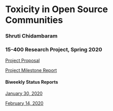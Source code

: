 # Toxicity in Open Source Communities 
### Shruti Chidambaram
### 15-400 Research Project, Spring 2020 

[Project Proposal](https://docs.google.com/document/d/1V9i8Txh0HHKlcppwNthlNYUdCa07wIoRGdBWts18a28/edit?usp=sharing)

[Project Milestone Report](https://docs.google.com/document/d/1cL7gbhV9up0I5ujyFZubD50fg_EhrjQDRheA8xfGHEI/edit?usp=sharing)


#### Biweekly Status Reports 

[January 30, 2020](https://docs.google.com/document/d/1xNVdQpZ5I_rEoWaeVE_--rlgGCXydwJB1tDGwc1Qdjw/edit?usp=sharing)

[February 14, 2020](https://docs.google.com/document/d/1XRkF2OWryUF6GEFvoIrtBdnC2OgmbOlu3j2uCZ3LhWE/edit?usp=sharing)
